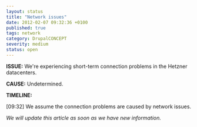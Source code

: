 ```yaml
---
layout: status
title: "Network issues"
date: 2012-02-07 09:32:36 +0100
published: true
tags: network
category: DrupalCONCEPT
severity: medium
status: open
---
```


**ISSUE:** We're experiencing short-term connection problems in the Hetzner datacenters.

**CAUSE:** Undetermined.

**TIMELINE:**

[09:32] We assume the connection problems are caused by network issues. 

*We will update this article as soon as we have new information.* 

